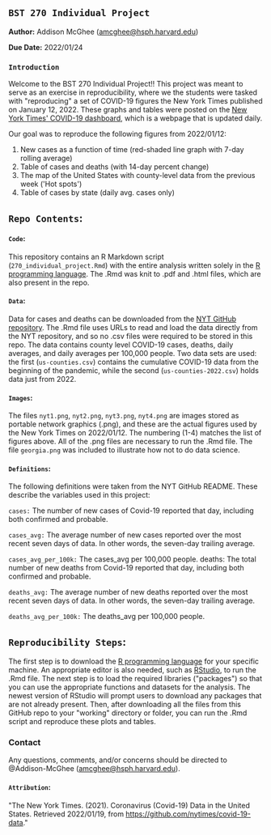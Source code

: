 ## `BST 270 Individual Project`

**Author:** Addison McGhee (amcghee@hsph.harvard.edu)

**Due Date:** 2022/01/24

### `Introduction`
Welcome to the BST 270 Individual Project!! This project was meant to serve as an exercise in reproducibility, where we the students were tasked with "reproducing" a set of COVID-19 figures the New York Times published on January 12, 2022. These graphs and tables were posted on the [New York Times' COVID-19 dashboard](https://www.nytimes.com/interactive/2020/us/coronavirus-us-cases.html), which is a webpage that is updated daily. 

Our goal was to reproduce the following figures from 2022/01/12:

1. New cases as a function of time (red-shaded line graph with 7-day rolling average)
2. Table of cases and deaths (with 14-day percent change)
3. The map of the United States with county-level data from the previous week ('Hot spots')
4. Table of cases by state (daily avg. cases only)

## `Repo Contents`:

#### `Code`:
This repository contains an R Markdown script (`270_individual_project.Rmd`) with the entire analysis written solely in the [R programming language](https://cran.r-project.org). The .Rmd was knit to .pdf and .html files, which are also present in the repo.

#### `Data`:
Data for cases and deaths can be downloaded from the [NYT GitHub repository](https://github.com/nytimes/covid-19-data). The .Rmd file uses URLs to read and load the data directly from the NYT repository, and so no .csv files were required to be stored in this repo. The data contains county level COVID-19 cases, deaths, daily averages, and daily averages per 100,000 people. Two data sets are used: the first (`us-counties.csv`) contains the cumulative COVID-19 data from the beginning of the pandemic, while the second (`us-counties-2022.csv`) holds data just from 2022.

#### `Images`:
The files `nyt1.png`, `nyt2.png`, `nyt3.png`, `nyt4.png` are images stored as portable network graphics (.png), and these are the actual figures used by the New York Times on 2022/01/12. The numbering (1-4) matches the list of figures above. All of the .png files are necessary to run the .Rmd file. The file `georgia.png` was included to illustrate how not to do data science.

#### `Definitions`:
The following definitions were taken from the NYT GitHub README. These describe the variables used in this project:

`cases:` The number of new cases of Covid-19 reported that day, including both confirmed and probable.

`cases_avg:` The average number of new cases reported over the most recent seven days of data. In other words, the seven-day trailing average.

`cases_avg_per_100k:` The cases_avg per 100,000 people.
deaths: The total number of new deaths from Covid-19 reported that day, including both confirmed and probable.

`deaths_avg:` The average number of new deaths reported over the most recent seven days of data. In other words, the seven-day trailing average.

`deaths_avg_per_100k:` The deaths_avg per 100,000 people.

## `Reproducibility Steps`:
The first step is to download the [R programming language](https://cran.r-project.org) for your specific machine. An appropriate editor is also needed, such as [RStudio](https://www.rstudio.com), to run the .Rmd file. The next step is to load the required libraries ("packages") so that you can use the appropriate functions and datasets for the analysis. The newest version of RStudio will prompt users to download any packages that are not already present. Then, after downloading all the files from this GitHub repo to your "working" directory or folder, you can run the .Rmd script and reproduce these plots and tables.

### Contact
Any questions, comments, and/or concerns should be directed to @Addison-McGhee (amcghee@hsph.harvard.edu).


#### `Attribution`:
"The New York Times. (2021). Coronavirus (Covid-19) Data in the United States. Retrieved 2022/01/19, from https://github.com/nytimes/covid-19-data."


